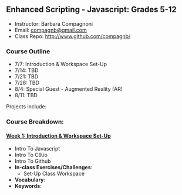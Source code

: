 ## Enhanced Scripting - Javascript: Grades 5-12
* Instructor: Barbara Compagnoni
* Email: compagnb@gmail.com
* Class Repo: http://www.github.com/compagnb/

### Course Outline
* 7/7: Introduction & Workspace Set-Up
* 7/14: TBD
* 7/21: TBD
* 7/28: TBD
* 8/4: Special Guest - Augmented Reality (AR)
* 8/11: TBD


Projects include: 

### Course Breakdown:

#### [Week 1: Introduction & Workspace Set-Up](wkNotes/wk1.md)
* Intro To Javascript
* Intro To C9.io
* Intro To Github
* **In-class Exercises/Challenges**: 
    * Set-Up Class Workspace
* **Vocabulary**: 
* **Keywords**:  

